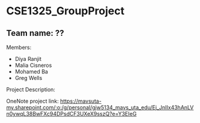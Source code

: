 # CSE1325_GroupProject
## Team name: ??

Members: 
* Diya Ranjit
* Malia Cisneros
* Mohamed Ba
* Greg Wells

Project Description:

OneNote project link: https://mavsuta-my.sharepoint.com/:o:/g/personal/gjw5134_mavs_uta_edu/Ej_JnIIx43hAnLVn0ywqL38BwFXc94DPsdCF3UXeX9sszQ?e=Y3EIeG
